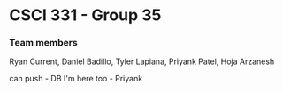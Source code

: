 # CSCI 331 - Group 35 

### Team members 

Ryan Current, Daniel Badillo, Tyler Lapiana, Priyank Patel, Hoja Arzanesh

can push - DB
I'm here too - Priyank